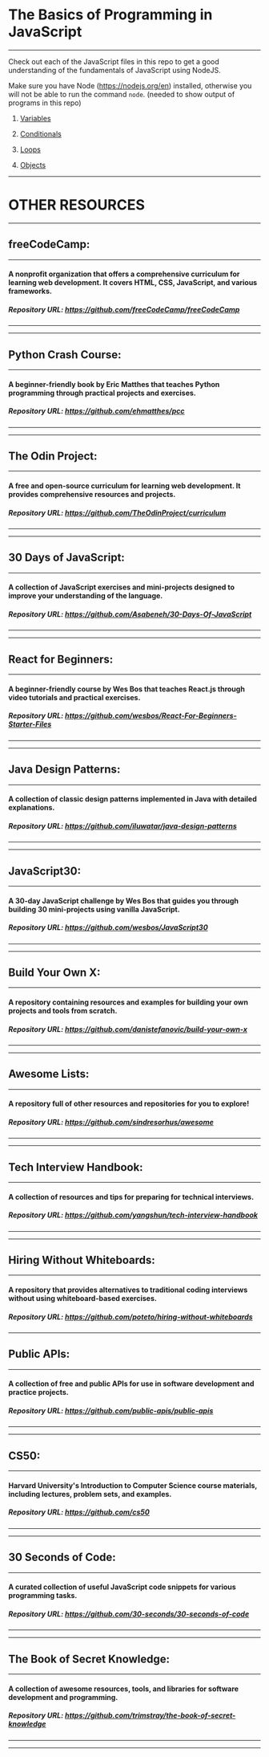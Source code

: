 # The Basics of Programming in JavaScript

---

Check out each of the JavaScript files in this repo to get a good understanding of the fundamentals of JavaScript using NodeJS.

Make sure you have Node (https://nodejs.org/en) installed, otherwise you will not be able to run the command `node`. (needed to show output of programs in this repo)

1. [Variables](./variables.js)

2. [Conditionals](./conditionals.js)

3. [Loops](./loops.js)

4. [Objects](./objects.js)

---

# OTHER RESOURCES

---

## freeCodeCamp:

---

#### A nonprofit organization that offers a comprehensive curriculum for learning web development. It covers HTML, CSS, JavaScript, and various frameworks.

##### Repository URL: https://github.com/freeCodeCamp/freeCodeCamp

---

---

## Python Crash Course:

---

#### A beginner-friendly book by Eric Matthes that teaches Python programming through practical projects and exercises.

##### Repository URL: https://github.com/ehmatthes/pcc

---

---

## The Odin Project:

---

#### A free and open-source curriculum for learning web development. It provides comprehensive resources and projects.

##### Repository URL: https://github.com/TheOdinProject/curriculum

---

---

## 30 Days of JavaScript:

---

#### A collection of JavaScript exercises and mini-projects designed to improve your understanding of the language.

##### Repository URL: https://github.com/Asabeneh/30-Days-Of-JavaScript

---

---

## React for Beginners:

---

#### A beginner-friendly course by Wes Bos that teaches React.js through video tutorials and practical exercises.

##### Repository URL: https://github.com/wesbos/React-For-Beginners-Starter-Files

---

---

## Java Design Patterns:

---

#### A collection of classic design patterns implemented in Java with detailed explanations.

##### Repository URL: https://github.com/iluwatar/java-design-patterns

---

---

## JavaScript30:

---

#### A 30-day JavaScript challenge by Wes Bos that guides you through building 30 mini-projects using vanilla JavaScript.

##### Repository URL: https://github.com/wesbos/JavaScript30

---

---

## Build Your Own X:

---

#### A repository containing resources and examples for building your own projects and tools from scratch.

##### Repository URL: https://github.com/danistefanovic/build-your-own-x

---

---

## Awesome Lists:

---

#### A repository full of other resources and repositories for you to explore!

##### Repository URL: https://github.com/sindresorhus/awesome

---

---

## Tech Interview Handbook:

---

#### A collection of resources and tips for preparing for technical interviews.

##### Repository URL: https://github.com/yangshun/tech-interview-handbook

---

---

## Hiring Without Whiteboards:

---

#### A repository that provides alternatives to traditional coding interviews without using whiteboard-based exercises.

##### Repository URL: https://github.com/poteto/hiring-without-whiteboards

---

## Public APIs:

---

#### A collection of free and public APIs for use in software development and practice projects.

##### Repository URL: https://github.com/public-apis/public-apis

---

---

## CS50:

---

#### Harvard University's Introduction to Computer Science course materials, including lectures, problem sets, and examples.

##### Repository URL: https://github.com/cs50

---

---

## 30 Seconds of Code:

---

#### A curated collection of useful JavaScript code snippets for various programming tasks.

##### Repository URL: https://github.com/30-seconds/30-seconds-of-code

---

---

## The Book of Secret Knowledge:

---

#### A collection of awesome resources, tools, and libraries for software development and programming.

##### Repository URL: https://github.com/trimstray/the-book-of-secret-knowledge

---

---
